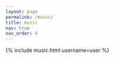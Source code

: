 ```yaml
---
layout: page
permalink: /music/
title: music
nav: true
nav_order: 4
---
```


{% include music.html username=user %}

<p style="margin-bottom:4cm;"></p>

